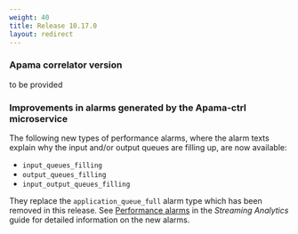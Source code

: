 ```yaml
---
weight: 40
title: Release 10.17.0
layout: redirect
---
```


### Apama correlator version

to be provided

### Improvements in alarms generated by the Apama-ctrl microservice

The following new types of performance alarms, where the alarm texts explain why
the input and/or output queues are filling up, are now available:

- `input_queues_filling`
- `output_queues_filling`
- `input_output_queues_filling`

They replace the `application_queue_full` alarm type which has been removed in this release.
See [Performance alarms](https://cumulocity.com/guides/apama/troubleshooting/#performance_alarms)
in the *Streaming Analytics* guide for detailed information on the new alarms.
